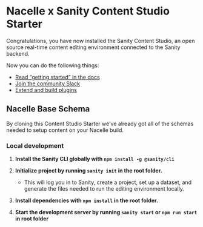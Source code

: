 # Nacelle x Sanity Content Studio Starter

Congratulations, you have now installed the Sanity Content Studio, an open source real-time content editing environment connected to the Sanity backend.

Now you can do the following things:

- [Read “getting started” in the docs](https://www.sanity.io/docs/introduction/getting-started?utm_source=readme)
- [Join the community Slack](https://slack.sanity.io/?utm_source=readme)
- [Extend and build plugins](https://www.sanity.io/docs/content-studio/extending?utm_source=readme)


## Nacelle Base Schema

By cloning this Content Studio Starter we've already got all of the schemas needed to setup content on your Nacelle build.

### Local development

1. **Install the Sanity CLI globally with `npm install -g @sanity/cli`**

2. **Initialize project by running `sanity init` in the root folder.**
    - This will log you in to Sanity, create a project, set up a dataset, and generate the files needed to run the editing environment locally.
    
3. **Install dependencies with `npm install` in the root folder.**

4. **Start the development server by running `sanity start` or `npm run start` in root folder**
